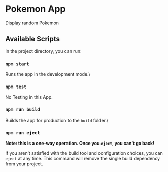 # Pokemon App

Display random Pokemon

## Available Scripts

In the project directory, you can run:

### `npm start`

Runs the app in the development mode.\

### `npm test`

No Testing in this App.
### `npm run build`

Builds the app for production to the `build` folder.\

### `npm run eject`

**Note: this is a one-way operation. Once you `eject`, you can’t go back!**

If you aren’t satisfied with the build tool and configuration choices, you can `eject` at any time. This command will remove the single build dependency from your project.
